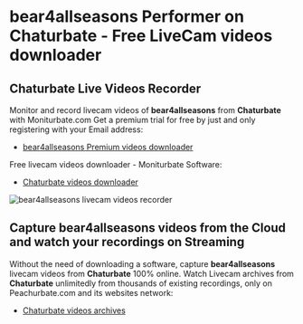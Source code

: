 # bear4allseasons Performer on Chaturbate - Free LiveCam videos downloader

## Chaturbate Live Videos Recorder

Monitor and record livecam videos of **bear4allseasons** from **Chaturbate** with Moniturbate.com
Get a premium trial for free by just and only registering with your Email address:
* [bear4allseasons Premium videos downloader](https://moniturbate.com/request-demo-licence-key.html)

Free livecam videos downloader - Moniturbate Software:
* [Chaturbate videos downloader](https://moniturbate.com/moniturbate-download-software.html)

![bear4allseasons livecam videos recorder](https://peachurnet.com/templates/moniturbate-software.png)


## Capture bear4allseasons videos from the Cloud and watch your recordings on Streaming

Without the need of downloading a software, capture **bear4allseasons** livecam videos from **Chaturbate** 100% online.
Watch Livecam archives from **Chaturbate** unlimitedly from thousands of existing recordings, only on Peachurbate.com and its websites network:
* [Chaturbate videos archives](https://peachurnet.com/)